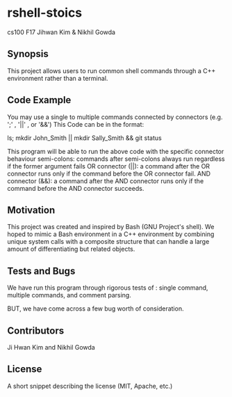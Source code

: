 # rshell-stoics
cs100 F17
Jihwan Kim & Nikhil Gowda

## Synopsis

This project allows users to run common shell commands through a C++ environment rather than a terminal. 

## Code Example

You may use a single to multiple commands connected by connectors (e.g. ';' , '||' , or '&&')
This Code can be in the format: 

ls; mkdir John_Smith || mkdir Sally_Smith && git status

This program will be able to run the above code with the specific connector behaviour
semi-colons: commands after semi-colons always run regardless if the former argument fails
OR connector (||): a command after the OR connector runs only if the command before the OR connector fail. 
AND connector (&&): a command after the AND connector runs only if the command before the AND connector succeeds. 
## Motivation

This project was created and inspired by Bash (GNU Project's shell). We hoped to mimic a Bash environment in a C++ 
environment by combining unique system calls with a composite structure that can handle a large amount of differentiating
but related objects. 

## Tests and Bugs

We have run this program through rigorous tests of : single command, multiple commands, and comment parsing.

BUT, we have come across a few bug worth of consideration. 

## Contributors

Ji Hwan Kim
and
Nikhil Gowda

## License

A short snippet describing the license (MIT, Apache, etc.)
